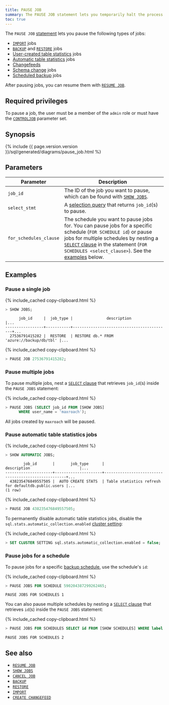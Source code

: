```yaml
---
title: PAUSE JOB
summary: The PAUSE JOB statement lets you temporarily halt the process of potentially long-running jobs.
toc: true
---
```


The `PAUSE JOB` [statement](sql-statements.html) lets you pause the following types of jobs:

- [`IMPORT`](import.html) jobs
- [`BACKUP`](backup.html) and [`RESTORE`](restore.html) jobs
- [User-created table statistics](create-statistics.html) jobs
- [Automatic table statistics](cost-based-optimizer.html#table-statistics) jobs
- [Changefeeds](stream-data-out-of-cockroachdb-using-changefeeds.html)
- [Schema change](online-schema-changes.html) jobs
-  [Scheduled backup](manage-a-backup-schedule.html) jobs

After pausing jobs, you can resume them with [`RESUME JOB`](resume-job.html).

## Required privileges

To pause a job, the user must be a member of the `admin` role or must have the [`CONTROLJOB`](create-user.html#create-a-user-that-can-pause-resume-and-cancel-non-admin-jobs) parameter set.

## Synopsis

<div>
{% include {{ page.version.version }}/sql/generated/diagrams/pause_job.html %}
</div>

## Parameters

Parameter | Description
----------|------------
`job_id` | The ID of the job you want to pause, which can be found with [`SHOW JOBS`](show-jobs.html).
`select_stmt` | A [selection query](selection-queries.html) that returns `job_id`(s) to pause.
`for_schedules_clause` |  The schedule you want to pause jobs for. You can pause jobs for a specific schedule (`FOR SCHEDULE id`) or pause jobs for multiple schedules by nesting a [`SELECT` clause](select-clause.html) in the statement (`FOR SCHEDULES <select_clause>`). See the [examples](#pause-jobs-for-a-schedule) below.

## Examples

### Pause a single job

{% include_cached copy-clipboard.html %}
~~~ sql
> SHOW JOBS;
~~~

~~~
      job_id     |  job_type |               description                 |...
-----------------+-----------+-------------------------------------------+...
  27536791415282 |  RESTORE  | RESTORE db.* FROM 'azure://backup/db/tbl' |...
~~~

{% include_cached copy-clipboard.html %}
~~~ sql
> PAUSE JOB 27536791415282;
~~~

### Pause multiple jobs

To pause multiple jobs, nest a [`SELECT` clause](select-clause.html) that retrieves `job_id`(s) inside the `PAUSE JOBS` statement:

{% include_cached copy-clipboard.html %}
~~~ sql
> PAUSE JOBS (SELECT job_id FROM [SHOW JOBS]
      WHERE user_name = 'maxroach');
~~~

All jobs created by `maxroach` will be paused.

### Pause automatic table statistics jobs

{% include_cached copy-clipboard.html %}
~~~ sql
> SHOW AUTOMATIC JOBS;
~~~

~~~
        job_id       |       job_type      |                    description                      |...
---------------------+---------------------+-----------------------------------------------------+...
  438235476849557505 |  AUTO CREATE STATS  | Table statistics refresh for defaultdb.public.users |...
(1 row)
~~~

{% include_cached copy-clipboard.html %}
~~~ sql
> PAUSE JOB 438235476849557505;
~~~

To permanently disable automatic table statistics jobs, disable the `sql.stats.automatic_collection.enabled` [cluster setting](cluster-settings.html):

{% include_cached copy-clipboard.html %}
~~~ sql
> SET CLUSTER SETTING sql.stats.automatic_collection.enabled = false;
~~~

### Pause jobs for a schedule

 To pause jobs for a specific [backup schedule](create-schedule-for-backup.html), use the schedule's `id`:

{% include_cached copy-clipboard.html %}
~~~ sql
> PAUSE JOBS FOR SCHEDULE 590204387299262465;
~~~

~~~
PAUSE JOBS FOR SCHEDULES 1
~~~

You can also pause multiple schedules by nesting a [`SELECT` clause](select-clause.html) that retrieves `id`(s) inside the `PAUSE JOBS` statement:

{% include_cached copy-clipboard.html %}
~~~ sql
> PAUSE JOBS FOR SCHEDULES SELECT id FROM [SHOW SCHEDULES] WHERE label = 'test_schedule';
~~~

~~~
PAUSE JOBS FOR SCHEDULES 2
~~~

## See also

- [`RESUME JOB`](resume-job.html)
- [`SHOW JOBS`](show-jobs.html)
- [`CANCEL JOB`](cancel-job.html)
- [`BACKUP`](backup.html)
- [`RESTORE`](restore.html)
- [`IMPORT`](import.html)
- [`CREATE CHANGEFEED`](create-changefeed.html)
